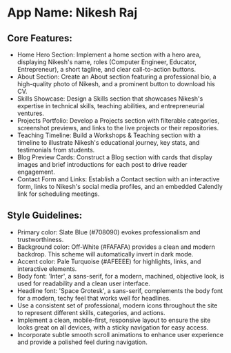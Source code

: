 # **App Name**: Nikesh Raj

## Core Features:

- Home Hero Section: Implement a home section with a hero area, displaying Nikesh's name, roles (Computer Engineer, Educator, Entrepreneur), a short tagline, and clear call-to-action buttons.
- About Section: Create an About section featuring a professional bio, a high-quality photo of Nikesh, and a prominent button to download his CV.
- Skills Showcase: Design a Skills section that showcases Nikesh's expertise in technical skills, teaching abilities, and entrepreneurial ventures.
- Projects Portfolio: Develop a Projects section with filterable categories, screenshot previews, and links to the live projects or their repositories.
- Teaching Timeline: Build a Workshops & Teaching section with a timeline to illustrate Nikesh's educational journey, key stats, and testimonials from students.
- Blog Preview Cards: Construct a Blog section with cards that display images and brief introductions for each post to drive reader engagement.
- Contact Form and Links: Establish a Contact section with an interactive form, links to Nikesh's social media profiles, and an embedded Calendly link for scheduling meetings.

## Style Guidelines:

- Primary color: Slate Blue (#708090) evokes professionalism and trustworthiness.
- Background color: Off-White (#FAFAFA) provides a clean and modern backdrop. This scheme will automatically invert in dark mode.
- Accent color: Pale Turquoise (#AFEEEE) for highlights, links, and interactive elements.
- Body font: 'Inter', a sans-serif, for a modern, machined, objective look, is used for readability and a clean user interface.
- Headline font: 'Space Grotesk', a sans-serif, complements the body font for a modern, techy feel that works well for headlines.
- Use a consistent set of professional, modern icons throughout the site to represent different skills, categories, and actions.
- Implement a clean, mobile-first, responsive layout to ensure the site looks great on all devices, with a sticky navigation for easy access.
- Incorporate subtle smooth scroll animations to enhance user experience and provide a polished feel during navigation.
